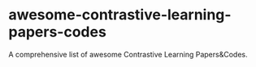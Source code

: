 # awesome-contrastive-learning-papers-codes
A comprehensive list of awesome Contrastive Learning Papers&amp;Codes.
